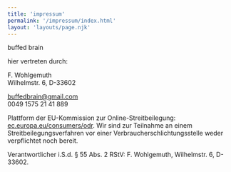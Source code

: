 ```yaml
---
title: 'impressum'
permalink: '/impressum/index.html'
layout: 'layouts/page.njk'
---
```


buffed brain

hier vertreten durch:

F. Wohlgemuth  
Wilhelmstr. 6, D-33602

buffedbrain@gmail.com  
0049 1575 21 41 889

Plattform der EU-Kommission zur Online-Streitbeilegung: [ec.europa.eu/consumers/odr](https://ec.europa.eu/consumers/odr). Wir sind zur Teilnahme an einem Streitbeilegungsverfahren vor einer Verbraucherschlichtungsstelle weder verpflichtet noch bereit.

Verantwortlicher i.S.d. § 55 Abs. 2 RStV: F. Wohlgemuth, Wilhelmstr. 6, D-33602.
